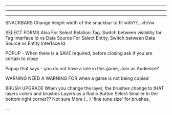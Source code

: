 --------------------------------------------------------------------------------------
--------------------------------------------------------------------------------------
--------------------------------------------------------------------------------------
SNACKBARS
  Change height width of the snackbar to fit with??...vh/vw

SELECT FORMS
  Also For Select Relation Tag. Switch between visibility for Tag Interface Id vs Data Source
  For Select Entity, Switch between Data Source vs Entity Interface Id

POPUP - When there is a SAVE required, before closing ask if you are certain to close

Popup that says - you do not have a role in this game, Join as Audience?

WARNING
  NEED A WARNING FOR when a game is not being copied

BRUSH UPGRADE
  When you change the layer, the brushes change to tHAT layers colors and brushes
  Layers as a Radio Button Select
  Smaller in the bottom right corner?? Not sure
  More (.. ) 'fine tune size' for brushes,

--

